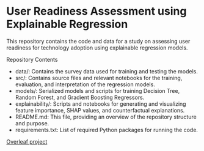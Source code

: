 # User Readiness Assessment using Explainable Regression

This repository contains the code and data for a study on assessing user readiness for technology adoption using explainable regression models.

Repository Contents
- data/: Contains the survey data used for training and testing the models.
- src/: Contains source files and relevant notebooks for the training, evaluation, and interpretation of the regression models.
- models/: Serialized models and scripts for training Decision Tree, Random Forest, and Gradient Boosting Regressors.
- explainability/: Scripts and notebooks for generating and visualizing feature importance, SHAP values, and counterfactual explanations.
- README.md: This file, providing an overview of the repository structure and purpose.
- requirements.txt: List of required Python packages for running the code.


[Overleaf project](https://www.overleaf.com/7456244887rbgfrmgcvbbb#41556c)

